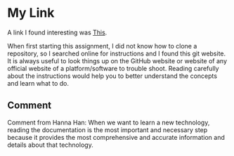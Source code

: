# My Link

A link I found interesting was [This](https://docs.github.com/en/repositories/creating-and-managing-repositories/cloning-a-repository).

When first starting this assignment, I did not know how to clone a repository, so I searched online for instructions and I found this git website. It is always useful to look things up on the GitHub website or website of any official website of a platform/software to trouble shoot. Reading carefully about the instructions would help you to better understand the concepts and learn what to do.

## Comment
Comment from Hanna Han: When we want to learn a new technology, reading the documentation is the most important and necessary step because it provides the most comprehensive and accurate information and details about that technology.
